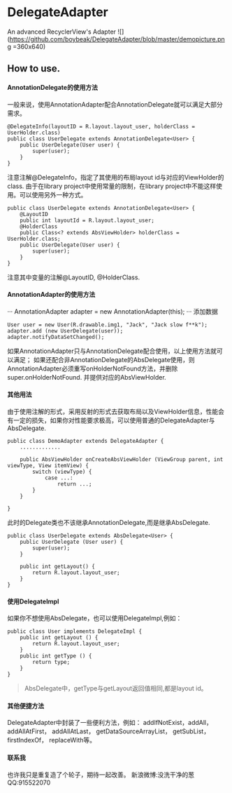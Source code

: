 # DelegateAdapter
An advanced RecyclerView's Adapter
![](https://github.com/boybeak/DelegateAdapter/blob/master/demopicture.png =360x640)
## How to use.
#### AnnotationDelegate的使用方法
一般来说，使用AnnotationAdapter配合AnnotationDelegate就可以满足大部分需求。
```
@DelegateInfo(layoutID = R.layout.layout_user, holderClass = UserHolder.class)
public class UserDelegate extends AnnotationDelegate<User> {
    public UserDelegate(User user) {
        super(user);
    }
}
```
注意注解@DelegateInfo，指定了其使用的布局layout id与对应的ViewHolder的class.
由于在library project中使用常量的限制，在library project中不能这样使用。可以使用另外一种方式。
```
public class UserDelegate extends AnnotationDelegate<User> {
    @LayoutID
    public int layoutId = R.layout.layout_user;
    @HolderClass
    public Class<? extends AbsViewHolder> holderClass = UserHolder.class;
    public UserDelegate(User user) {
        super(user);
    }
}
```
注意其中变量的注解@LayoutID, @HolderClass.

#### AnnotationAdapter的使用方法
···
AnnotationAdapter adapter = new AnnotationAdapter(this);
···
添加数据
```
User user = new User(R.drawable.img1, "Jack", "Jack slow f**k");
adapter.add (new UserDelegate(user));
adapter.notifyDataSetChanged();
```
如果AnnotationAdapter只与AnnotationDelegate配合使用，以上使用方法就可以满足；
如果还配合非AnnotationDelegate的AbsDelegate使用，则AnnotationAdapter必须重写onHolderNotFound方法，并删除super.onHolderNotFound.
并提供对应的AbsViewHolder.

#### 其他用法
由于使用注解的形式，采用反射的形式去获取布局以及ViewHolder信息，性能会有一定的损失，如果你对性能要求极高，可以使用普通的DelegateAdapter与AbsDelegate.
```
public class DemoAdapter extends DelegateAdapter {
    .............

    public AbsViewHolder onCreateAbsViewHolder (ViewGroup parent, int viewType, View itemView) {
        switch (viewType) {
            case ...:
                return ...;
        }
    }

}
```
此时的Delegate类也不该继承AnnotationDelegate,而是继承AbsDelegate.
```
public class UserDelegate extends AbsDelegate<User> {
    public UserDelegate (User user) {
        super(user);
    }

    public int getLayout() {
        return R.layout.layout_user;
    }
}
```

#### 使用DelegateImpl
如果你不想使用AbsDelegate，也可以使用DelegateImpl,例如：
```
public class User implements DelegateImpl {
    public int getLayout () {
        return R.layout.layout_user;
    }
    public int getType () {
        return type;
    }
}
```
> AbsDelegate中，getType与getLayout返回值相同,都是layout id。

#### 其他便捷方法
DelegateAdapter中封装了一些便利方法，例如：
addIfNotExist，addAll，addAllAtFirst， addAllAtLast， getDataSourceArrayList，
getSubList， firstIndexOf， replaceWith等。

#### 联系我
也许我只是重复造了个轮子，期待一起改善。
新浪微博:没洗干净的葱
QQ:915522070